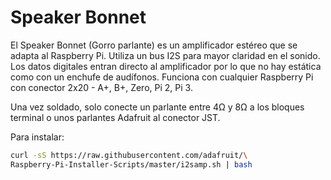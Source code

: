 <!--
---
name: Speaker Bonnet
class: board
type: audio
formfactor: pHAT
manufacturer: Adafruit
description: 3W Stereo Amplifier Bonnet for Raspberry Pi
url: https://learn.adafruit.com/adafruit-speaker-bonnet-for-raspberry-pi
schematic: https://learn.adafruit.com/assets/37882
buy: https://www.adafruit.com/products/3346
image: 'adafruit-speaker-bonnet.png'
pincount: 40
eeprom: no
power:
  '1':
  '2':
ground:
  '6':
  '9':
  '14':
  '20':
  '25':
  '30':
  '34':
  '39':
pin:
  '12':
    name: I2S
  '35':
    name: I2S
  '40':
    name: I2S
-->
# Speaker Bonnet

El Speaker Bonnet (Gorro parlante) es un amplificador estéreo que se adapta al Raspberry Pi. Utiliza un bus I2S para mayor claridad en el sonido. Los datos digitales entran directo al amplificador por lo que no hay estática como con un enchufe de audífonos. Funciona con cualquier Raspberry Pi con conector 2x20 - A+, B+, Zero, Pi 2, Pi 3.

Una vez soldado, solo conecte un parlante entre 4Ω y 8Ω a los bloques terminal o unos parlantes Adafruit al conector JST.

Para instalar:

```bash
curl -sS https://raw.githubusercontent.com/adafruit/\
Raspberry-Pi-Installer-Scripts/master/i2samp.sh | bash
```
